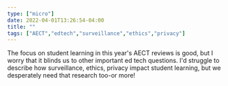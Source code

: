 ```yaml
---
type: ["micro"]
date: 2022-04-01T13:26:54-04:00
title: ""
tags: ["AECT","edtech","surveillance","ethics","privacy"]
---
```

The focus on student learning in this year's AECT reviews is good, but I worry that it blinds us to other important ed tech questions. I'd struggle to describe how surveillance, ethics, privacy impact student learning, but we desperately need that research too-or more!
